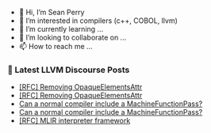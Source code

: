 - 👋 Hi, I’m Sean Perry
- 👀 I’m interested in compilers (c++, COBOL, llvm)
- 🌱 I’m currently learning ...
- 💞️ I’m looking to collaborate on ...
- 📫 How to reach me ...

<!---
s66perry/s66perry is a ✨ special ✨ repository because its `README.md` (this file) appears on your GitHub profile.
You can click the Preview link to take a look at your changes.
--->
### 📕 Latest LLVM Discourse Posts

<!-- DISCOURSE-LLVM:START -->
- [[RFC] Removing OpaqueElementsAttr](https://discourse.llvm.org/t/rfc-removing-opaqueelementsattr/63856#post_4)
- [[RFC] Removing OpaqueElementsAttr](https://discourse.llvm.org/t/rfc-removing-opaqueelementsattr/63856#post_3)
- [Can a normal compiler include a MachineFunctionPass?](https://discourse.llvm.org/t/can-a-normal-compiler-include-a-machinefunctionpass/63911#post_3)
- [Can a normal compiler include a MachineFunctionPass?](https://discourse.llvm.org/t/can-a-normal-compiler-include-a-machinefunctionpass/63911#post_2)
- [[RFC] MLIR interpreter framework](https://discourse.llvm.org/t/rfc-mlir-interpreter-framework/63567?page=4#post_68)
<!-- DISCOURSE-LLVM:END -->
